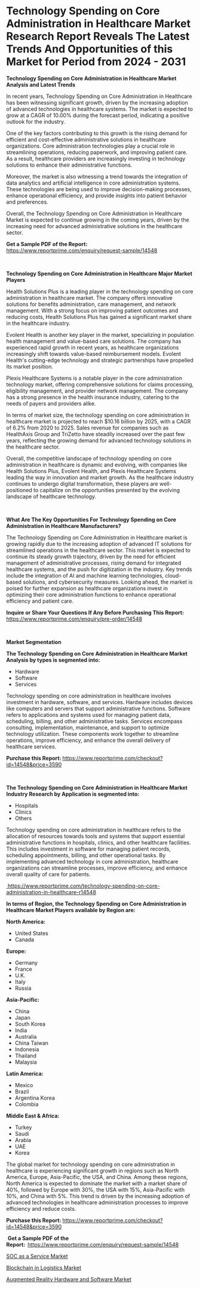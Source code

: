 <p><h1>Technology Spending on Core Administration in Healthcare Market Research Report Reveals The Latest Trends And Opportunities of this Market for Period from 2024 - 2031</h1></p><p><strong>Technology Spending on Core Administration in Healthcare Market Analysis and Latest Trends</strong></p>
<p><p>In recent years, Technology Spending on Core Administration in Healthcare has been witnessing significant growth, driven by the increasing adoption of advanced technologies in healthcare systems. The market is expected to grow at a CAGR of 10.00% during the forecast period, indicating a positive outlook for the industry. </p><p>One of the key factors contributing to this growth is the rising demand for efficient and cost-effective administrative solutions in healthcare organizations. Core administration technologies play a crucial role in streamlining operations, reducing paperwork, and improving patient care. As a result, healthcare providers are increasingly investing in technology solutions to enhance their administrative functions.</p><p>Moreover, the market is also witnessing a trend towards the integration of data analytics and artificial intelligence in core administration systems. These technologies are being used to improve decision-making processes, enhance operational efficiency, and provide insights into patient behavior and preferences.</p><p>Overall, the Technology Spending on Core Administration in Healthcare Market is expected to continue growing in the coming years, driven by the increasing need for advanced administrative solutions in the healthcare sector.</p></p>
<p><strong>Get a Sample PDF of the Report:&nbsp;</strong> <a href="https://www.reportprime.com/enquiry/request-sample/14548">https://www.reportprime.com/enquiry/request-sample/14548</a></p>
<p>&nbsp;</p>
<p><strong>Technology Spending on Core Administration in Healthcare Major Market Players</strong></p>
<p><p>Health Solutions Plus is a leading player in the technology spending on core administration in healthcare market. The company offers innovative solutions for benefits administration, care management, and network management. With a strong focus on improving patient outcomes and reducing costs, Health Solutions Plus has gained a significant market share in the healthcare industry.</p><p>Evolent Health is another key player in the market, specializing in population health management and value-based care solutions. The company has experienced rapid growth in recent years, as healthcare organizations increasingly shift towards value-based reimbursement models. Evolent Health's cutting-edge technology and strategic partnerships have propelled its market position.</p><p>Plexis Healthcare Systems is a notable player in the core administration technology market, offering comprehensive solutions for claims processing, eligibility management, and provider network management. The company has a strong presence in the health insurance industry, catering to the needs of payers and providers alike.</p><p>In terms of market size, the technology spending on core administration in healthcare market is projected to reach $10.16 billion by 2025, with a CAGR of 6.2% from 2020 to 2025. Sales revenue for companies such as HealthAxis Group and TriZetto have steadily increased over the past few years, reflecting the growing demand for advanced technology solutions in the healthcare sector.</p><p>Overall, the competitive landscape of technology spending on core administration in healthcare is dynamic and evolving, with companies like Health Solutions Plus, Evolent Health, and Plexis Healthcare Systems leading the way in innovation and market growth. As the healthcare industry continues to undergo digital transformation, these players are well-positioned to capitalize on the opportunities presented by the evolving landscape of healthcare technology.</p></p>
<p>&nbsp;</p>
<p><strong>What Are The Key Opportunities For Technology Spending on Core Administration in Healthcare Manufacturers?</strong></p>
<p><p>The Technology Spending on Core Administration in Healthcare market is growing rapidly due to the increasing adoption of advanced IT solutions for streamlined operations in the healthcare sector. This market is expected to continue its steady growth trajectory, driven by the need for efficient management of administrative processes, rising demand for integrated healthcare systems, and the push for digitization in the industry. Key trends include the integration of AI and machine learning technologies, cloud-based solutions, and cybersecurity measures. Looking ahead, the market is poised for further expansion as healthcare organizations invest in optimizing their core administration functions to enhance operational efficiency and patient care.</p></p>
<p><strong>Inquire or Share Your Questions If Any Before Purchasing This Report:</strong> <a href="https://www.reportprime.com/enquiry/pre-order/14548">https://www.reportprime.com/enquiry/pre-order/14548</a></p>
<p>&nbsp;</p>
<p><strong>Market Segmentation</strong></p>
<p><strong>The Technology Spending on Core Administration in Healthcare Market Analysis by types is segmented into:</strong></p>
<p><ul><li>Hardware</li><li>Software</li><li>Services</li></ul></p>
<p><p>Technology spending on core administration in healthcare involves investment in hardware, software, and services. Hardware includes devices like computers and servers that support administrative functions. Software refers to applications and systems used for managing patient data, scheduling, billing, and other administrative tasks. Services encompass consulting, implementation, maintenance, and support to optimize technology utilization. These components work together to streamline operations, improve efficiency, and enhance the overall delivery of healthcare services.</p></p>
<p><strong>Purchase this Report:&nbsp;</strong><a href="https://www.reportprime.com/checkout?id=14548&price=3590">https://www.reportprime.com/checkout?id=14548&price=3590</a></p>
<p>&nbsp;</p>
<p><strong>The Technology Spending on Core Administration in Healthcare Market Industry Research by Application is segmented into:</strong></p>
<p><ul><li>Hospitals</li><li>Clinics</li><li>Others</li></ul></p>
<p><p>Technology spending on core administration in healthcare refers to the allocation of resources towards tools and systems that support essential administrative functions in hospitals, clinics, and other healthcare facilities. This includes investment in software for managing patient records, scheduling appointments, billing, and other operational tasks. By implementing advanced technology in core administration, healthcare organizations can streamline processes, improve efficiency, and enhance overall quality of care for patients.</p></p>
<p><a href="https://www.reportprime.com/technology-spending-on-core-administration-in-healthcare-r14548">&nbsp;https://www.reportprime.com/technology-spending-on-core-administration-in-healthcare-r14548</a></p>
<p><strong>In terms of Region, the Technology Spending on Core Administration in Healthcare Market Players available by Region are:</strong></p>
<p>
    <p> <strong> North America: </strong>
        <ul>
            <li>United States</li>
            <li>Canada</li>
        </ul>
        </p> 
    <p> <strong> Europe: </strong>
        <ul>
            <li>Germany</li>
            <li>France</li>
            <li>U.K.</li>
            <li>Italy</li>
            <li>Russia</li>
        </ul>
        </p> 
    <p> <strong> Asia-Pacific: </strong>
        <ul>
            <li>China</li>
            <li>Japan</li>
            <li>South Korea</li>
            <li>India</li>
            <li>Australia</li>
            <li>China Taiwan</li>
            <li>Indonesia</li>
            <li>Thailand</li>
            <li>Malaysia</li>
        </ul>
        </p> 
    <p> <strong> Latin America: </strong>
        <ul>
            <li>Mexico</li>
            <li>Brazil</li>
            <li>Argentina Korea</li>
            <li>Colombia</li>
        </ul>
        </p> 
    <p> <strong> Middle East & Africa: </strong>
        <ul>
            <li>Turkey</li>
            <li>Saudi</li>
            <li>Arabia</li>
            <li>UAE</li>
            <li>Korea</li>
        </ul>
    </p>
    </p>
<p><p>The global market for technology spending on core administration in healthcare is experiencing significant growth in regions such as North America, Europe, Asia-Pacific, the USA, and China. Among these regions, North America is expected to dominate the market with a market share of 40%, followed by Europe with 30%, the USA with 15%, Asia-Pacific with 10%, and China with 5%. This trend is driven by the increasing adoption of advanced technologies in healthcare administration processes to improve efficiency and reduce costs.</p></p>
<p><strong>Purchase this Report: </strong><a href="https://www.reportprime.com/checkout?id=14548&price=3590">https://www.reportprime.com/checkout?id=14548&price=3590</a></p>
<p>&nbsp;<strong>Get a Sample PDF of the Report:&nbsp;&nbsp;</strong><a href="https://www.reportprime.com/enquiry/request-sample/14548">https://www.reportprime.com/enquiry/request-sample/14548</a></p>
<p><strong></strong></p>
<p><p><a href="https://github.com/waylose1223/Market-Research-Report-List-1/blob/main/soc-as-a-service-market.md">SOC as a Service Market</a></p><p><a href="https://github.com/sardarp081/Market-Research-Report-List-1/blob/main/blockchain-in-logistics-market.md">Blockchain in Logistics Market</a></p><p><a href="https://github.com/gcimaudf65/Market-Research-Report-List-1/blob/main/augmented-reality-hardware-and-software-market.md">Augmented Reality Hardware and Software Market</a></p></p>